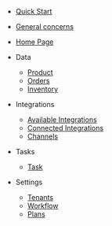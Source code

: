 - [Quick Start](quick-start)

- [General concerns]()

- [Home Page](overview)
- Data
  - [Product](prods)
  - [Orders]()
  - [Inventory]()

- Integrations
  - [Available Integrations](available-integrations)
  - [Connected Integrations](connected-integrations)
  - [Channels](channels)

- Tasks
  - [Task](tasks)

- Settings
  - [Tenants]()
  - [Workflow]()
  - [Plans]()




<!-- - [Home](../overview)
- [Overview](overview)
- [Quick Start](quick-start)
- [Task](tasks)
- [User setup](user-setup) 
- [Async services](async-services)
- [Authentication](authentication) 
- [Products](products) 
- **Links**
- [API-Specification](//doc-api.omna.io/api-spec/)
- **Utils**
- [Postman](//doc-api.omna.io/api-spec/swagger-ui/)
- [Swagger-UI](//doc-api.omna.io/api-spec/swagger-ui/) -->
